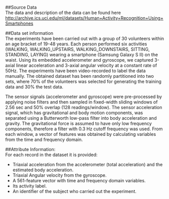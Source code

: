 ##Source Data <br /> 
The data and description of the data can be found here http://archive.ics.uci.edu/ml/datasets/Human+Activity+Recognition+Using+Smartphones

##Data set information <br /> 
The experiments have been carried out with a group of 30 volunteers within an age bracket of 19-48 years. Each person performed six 
activities (WALKING, WALKING_UPSTAIRS, WALKING_DOWNSTAIRS, SITTING, STANDING, LAYING) wearing a smartphone (Samsung Galaxy S II) on the 
waist. Using its embedded accelerometer and gyroscope, we captured 3-axial linear acceleration and 3-axial angular velocity at a constant 
rate of 50Hz. The experiments have been video-recorded to label the data manually. The obtained dataset has been randomly partitioned into 
two sets, where 70% of the volunteers was selected for generating the training data and 30% the test data.

The sensor signals (accelerometer and gyroscope) were pre-processed by applying noise filters and then sampled in fixed-width sliding 
windows of 2.56 sec and 50% overlap (128 readings/window). The sensor acceleration signal, which has gravitational and body motion 
components, was separated using a Butterworth low-pass filter into body acceleration and gravity. The gravitational force is assumed to 
have only low frequency components, therefore a filter with 0.3 Hz cutoff frequency was used. From each window, a vector of features was 
obtained by calculating variables from the time and frequency domain.

##Attribute Information: <br /> 
For each record in the dataset it is provided:
- Triaxial acceleration from the accelerometer (total acceleration) and the estimated body acceleration.
- Triaxial Angular velocity from the gyroscope.
- A 561-feature vector with time and frequency domain variables.
- Its activity label.
- An identifier of the subject who carried out the experiment.
